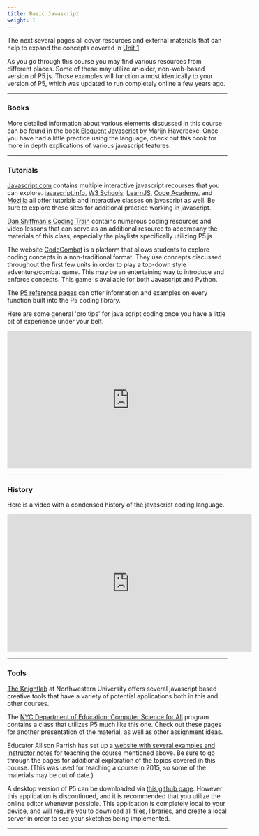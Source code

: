 ```yaml
---
title: Basic Javascript
weight: 1
---
```


The next several pages all cover resources and external materials that can help to expand the concepts covered in [Unit 1](https://pdm.lsupathways.org/1_introtocoding/).

As you go through this course you may find various resources from different places. Some of these may utilize an older, non-web-based version of P5.js. Those examples will function almost identically to your version of P5, which was updated to run completely online a few years ago.

---

### Books

More detailed information about various elements discussed in this course can be found in the book [Eloquent Javascript](https://eloquentjavascript.net/) by Marijn Haverbeke. Once you have had a little practice using the language, check out this book for more in depth explications of various javascript features.

---

### Tutorials

[Javascript.com](https://www.javascript.com/) contains multiple interactive javascript recourses that you can explore. [javascript.info](https://javascript.info/), [W3 Schools](https://www.w3schools.com/js/), [LearnJS](https://www.learn-js.org/), [Code Academy](https://www.codecademy.com/learn/introduction-to-javascript), and [Mozilla](https://developer.mozilla.org/en-US/docs/Web/JavaScript) all offer tutorials and interactive classes on javascript as well. Be sure to explore these sites for additional practice working in javascript.

[Dan Shiffman's Coding Train](https://www.youtube.com/user/shiffman) contains numerous coding resources and video lessons that can serve as an additional resource to accompany the materials of this class; especially the playlists specifically utilizing P5.js

The website [CodeCombat](https://codecombat.com/) is a platform that allows students to explore coding concepts in a non-traditional format. They use concepts discussed throughout the first few units in order to play a top-down style adventure/combat game. This may be an entertaining way to introduce and enforce concepts. This game is available for both Javascript and Python.

The [P5 reference pages](p5js.org/reference/) can offer information and examples on every function built into the P5 coding library. 

Here are some general 'pro tips' for java script coding once you have a little bit of experience under your belt.

<iframe width="560" height="315" src="https://www.youtube.com/embed/Mus_vwhTCq0" frameborder="0" allow="accelerometer; autoplay; encrypted-media; gyroscope; picture-in-picture" allowfullscreen></iframe>

---

### History

Here is a video with a condensed history of the javascript coding language.

<iframe width="560" height="315" src="https://www.youtube.com/embed/Sh6lK57Cuk4" frameborder="0" allow="accelerometer; autoplay; encrypted-media; gyroscope; picture-in-picture" allowfullscreen></iframe>

---

### Tools

[The Knightlab](https://knightlab.northwestern.edu/?_ga=2.37416355.2003559739.1590262422-817674079.1590262422) at Northwestern University offers several javascript based creative tools that have a variety of potential applications both in this and other courses.

The [NYC Department of Education: Computer Science for All](https://nycdoe-cs4all.github.io/index.html) program contains a class that utilizes P5 much like this one. Check out these pages for another presentation of the material, as well as other assignment ideas.

Educator Allison Parrish has set up a [website with several examples and instructor notes](https://creative-coding.decontextualize.com/) for teaching the course mentioned above. Be sure to go through the pages for additional exploration of the topics covered in this course. (This was used for teaching a course in 2015, so some of the materials may be out of date.)

A desktop version of P5 can be downloaded via [this github page](https://github.com/processing/p5.js-editor/releases/tag/v0.6.2). However this application is discontinued, and it is recommended that you utilize the online editor whenever possible. This application is completely local to your device, and will require you to download all files, libraries, and create a local server in order to see your sketches being implemented.

---